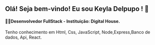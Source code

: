 ## Olá! Seja bem-vindo!  Eu sou Keyla Delpupo !	:butterfly: 


#### 👨‍🎓Desenvolvedor FullStack -  Instituição: Digital House.
Tenho conhecimento em Html, Css, JavaScript, Node,Express,Banco de dados, Api, React.


















